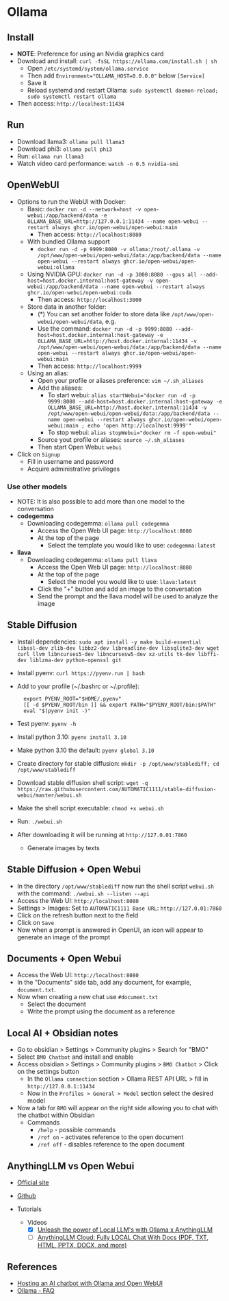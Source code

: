 # Ollama

## Install

- **NOTE**: Preference for using an Nvidia graphics card
- Download and install: `curl -fsSL https://ollama.com/install.sh | sh`
  - Open `/etc/systemd/system/ollama.service`
  - Then add `Environment="OLLAMA_HOST=0.0.0.0"` below `[Service]`
  - Save it
  - Reload systemd and restart Ollama: `sudo systemctl daemon-reload; sudo systemctl restart ollama`
- Then access: `http://localhost:11434`

## Run

- Download llama3: `ollama pull llama3`
- Download phi3: `ollama pull phi3`
- Run: `ollama run llama3`
- Watch video card performance: `watch -n 0.5 nvidia-smi`

## OpenWebUI

- Options to run the WebUI with Docker:
  - Basic: `docker run -d --network=host -v open-webui:/app/backend/data -e OLLAMA_BASE_URL=http://127.0.0.1:11434 --name open-webui --restart always ghcr.io/open-webui/open-webui:main`
    - Then access: `http://localhost:8080`
  - With bundled Ollama support
    - `docker run -d -p 9999:8080 -v ollama:/root/.ollama -v /opt/www/open-webui/open-webui/data:/app/backend/data --name open-webui --restart always ghcr.io/open-webui/open-webui:ollama`
  - Using NVIDIA GPU: `docker run -d -p 3000:8080 --gpus all --add-host=host.docker.internal:host-gateway -v open-webui:/app/backend/data --name open-webui --restart always ghcr.io/open-webui/open-webui:cuda`
    - Then access: `http://localhost:3000`
  - Store data in another folder:
    - (*) You can set another folder to store data like `/opt/www/open-webui/open-webui/data`, e.g.
    - Use the command: `docker run -d -p 9999:8080 --add-host=host.docker.internal:host-gateway -e OLLAMA_BASE_URL=http://host.docker.internal:11434 -v /opt/www/open-webui/open-webui/data:/app/backend/data --name open-webui --restart always ghcr.io/open-webui/open-webui:main`
    - Then access: `http://localhost:9999`
  - Using an alias:
    - Open your profile or aliases preference: `vim ~/.sh_aliases`
    - Add the aliases:
      - To start webui: `alias startWebui="docker run -d -p 9999:8080 --add-host=host.docker.internal:host-gateway -e OLLAMA_BASE_URL=http://host.docker.internal:11434 -v /opt/www/open-webui/open-webui/data:/app/backend/data --name open-webui --restart always ghcr.io/open-webui/open-webui:main ; echo 'open http://localhost:9999'"`
      - To stop webui: `alias stopWebui="docker rm -f open-webui"`
    - Source yout profile or aliases: `source ~/.sh_aliases`
    - Then start Open Webui: `webui`
- Click on `Signup`
  - Fill in username and password
  - Acquire administrative privileges

### Use other models

- NOTE: It is also possible to add more than one model to the conversation
- **codegemma**
  - Downloading codegemma: `ollama pull codegemma`
    - Access the Open Web UI page: `http://localhost:8080`
    - At the top of the page
      - Select the template you would like to use: `codegemma:latest`
- **llava**
  - Downloading codegemma: `ollama pull llava`
    - Access the Open Web UI page: `http://localhost:8080`
    - At the top of the page
      - Select the model you would like to use: `llava:latest`
    - Click the "+" button and add an image to the conversation
    - Send the prompt and the llava model will be used to analyze the image

## Stable Diffusion

- Install dependencies: `sudo apt install -y make build-essential libssl-dev zlib-dev libbz2-dev libreadline-dev libsqlite3-dev wget curl llvm libncurses5-dev libncursesw5-dev xz-utils tk-dev libffi-dev liblzma-dev python-openssl git`
- Install pyenv: `curl https://pyenv.run | bash`
- Add to your profile (~/.bashrc or ~/.profile):

  ```env
    export PYENV_ROOT="$HOME/.pyenv"
    [[ -d $PYENV_ROOT/bin ]] && export PATH="$PYENV_ROOT/bin:$PATH"
    eval "$(pyenv init -)"
  ```

- Test pyenv: `pyenv -h`
- Install python 3.10: `pyenv install 3.10`
- Make python 3.10 the default: `pyenv global 3.10`
- Create directory for stable diffusion: `mkdir -p /opt/www/stablediff; cd /opt/www/stablediff`
- Download stable diffusion shell script: `wget -q https://raw.githubusercontent.com/AUTOMATIC1111/stable-diffusion-webui/master/webui.sh`
- Make the shell script executable: `chmod +x webui.sh`
- Run: `./webui.sh`
- After downloading it will be running at `http://127.0.01:7860`
  - Generate images by texts

## Stable Diffusion + Open Webui

- In the directory `/opt/www/stablediff` now run the shell script `webui.sh` with the command: `./webui.sh --listen --api`
- Access the Web UI: `http://localhost:8080`
- Settings > Images: Set to `AUTOMATIC1111 Base URL`: `http://127.0.01:7860`
- Click on the refresh button next to the field
- Click on `Save`
- Now when a prompt is answered in OpenUI, an icon will appear to generate an image of the prompt

## Documents + Open Webui

- Access the Web UI: `http://localhost:8080`
- In the "Documents" side tab, add any document, for example, `document.txt`.
- Now when creating a new chat use `#document.txt`
  - Select the document
  - Write the prompt using the document as a reference

## Local AI + Obsidian notes

- Go to obsidian > Settings > Community plugins > Search for "BMO"
- Select `BMO Chatbot` and install and enable
- Access obsidian > Settings > Community plugins > `BMO Chatbot` > Click on the settings button
  - In the `Ollama connection` section > Ollama REST API URL > fill in `http://127.0.0.1:11434`
  - Now in the `Profiles > General > Model` section select the desired model
- Now a tab for `BMO` will appear on the right side allowing you to chat with the chatbot within Obsidian
  - Commands
    - `/help` - possible commands
    - `/ref on` - activates reference to the open document
    - `/ref off` - disables reference to the open document

## AnythingLLM vs Open Webui

- [Official site](https://useanything.com/)
- [Github](https://github.com/Mintplex-Labs/anything-llm)

- Tutorials
  - Videos
    - [x] [Unleash the power of Local LLM's with Ollama x AnythingLLM](https://www.youtube.com/watch?v=IJYC6zf86lU)
    - [ ] [AnythingLLM Cloud: Fully LOCAL Chat With Docs (PDF, TXT, HTML, PPTX, DOCX, and more)](https://www.youtube.com/watch?v=SP-Y_9OEaFg)

## References

- [Hosting an AI chatbot with Ollama and Open WebUI](https://community.hetzner.com/tutorials/ai-chatbot-with-ollama-and-open-webui)
- [Ollama - FAQ](https://github.com/ollama/ollama/blob/main/docs/faq.md)
